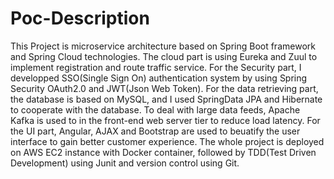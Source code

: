 # Poc-Description
This Project is microservice architecture based on Spring Boot framework and Spring Cloud technologies. The cloud part is using Eureka and Zuul to implement registration and route traffic service. For the Security part, I developped SSO(Single Sign On) authentication system by using Spring Security OAuth2.0 and JWT(Json Web Token). For the data retrieving part, the database is based on MySQL, and I used SpringData JPA and Hibernate to cooperate with the database. To deal with large data feeds, Apache Kafka is used to in the front-end web server tier to reduce load latency. For the UI part, Angular, AJAX and Bootstrap are used to beuatify the user interface to gain better customer experience. The whole project is deployed on AWS EC2 instance with Docker container, followed by TDD(Test Driven Development) using Junit and version control using Git.    
